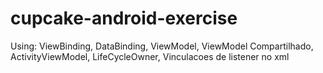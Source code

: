 # cupcake-android-exercise
Using: ViewBinding, DataBinding, ViewModel, ViewModel Compartilhado, ActivityViewModel, LifeCycleOwner, Vinculacoes de listener no xml  
